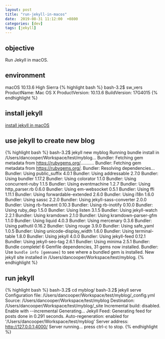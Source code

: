 ```yaml
---
layout: post
title: "run-jekyll-in-macos"
date:  2019-08-31 11:12:00  +0800
categories: [dev]
tags: [jekyll]
---
```


## objective
Run Jekyll in macOS.

## environment
macOS 10.13.6 High Sierra
{% highlight bash %}
bash-3.2$ sw_vers
ProductName:    Mac OS X
ProductVersion: 10.13.6
BuildVersion:   17G4015
{% endhighlight %}

## install jekyll
[install jekyll in macOS](install-jekyll-in-macos.html)

## use jekyll to create new blog
{% highlight bash %}
bash-3.2$ jekyll new myblog
Running bundle install in /Users/dancooper/Workspace/test/myblog...
  Bundler: Fetching gem metadata from https://rubygems.org/...........
  Bundler: Fetching gem metadata from https://rubygems.org/.
  Bundler: Resolving dependencies...
  Bundler: Using public_suffix 4.0.1
  Bundler: Using addressable 2.7.0
  Bundler: Using bundler 1.17.2
  Bundler: Using colorator 1.1.0
  Bundler: Using concurrent-ruby 1.1.5
  Bundler: Using eventmachine 1.2.7
  Bundler: Using http_parser.rb 0.6.0
  Bundler: Using em-websocket 0.5.1
  Bundler: Using ffi 1.11.1
  Bundler: Using forwardable-extended 2.6.0
  Bundler: Using i18n 1.6.0
  Bundler: Using sassc 2.2.0
  Bundler: Using jekyll-sass-converter 2.0.0
  Bundler: Using rb-fsevent 0.10.3
  Bundler: Using rb-inotify 0.10.0
  Bundler: Using ruby_dep 1.5.0
  Bundler: Using listen 3.1.5
  Bundler: Using jekyll-watch 2.2.1
  Bundler: Using kramdown 2.1.0
  Bundler: Using kramdown-parser-gfm 1.1.0
  Bundler: Using liquid 4.0.3
  Bundler: Using mercenary 0.3.6
  Bundler: Using pathutil 0.16.2
  Bundler: Using rouge 3.9.0
  Bundler: Using safe_yaml 1.0.5
  Bundler: Using unicode-display_width 1.6.0
  Bundler: Using terminal-table 1.8.0
  Bundler: Using jekyll 4.0.0
  Bundler: Using jekyll-feed 0.12.1
  Bundler: Using jekyll-seo-tag 2.6.1
  Bundler: Using minima 2.5.1
  Bundler: Bundle complete! 6 Gemfile dependencies, 31 gems now installed.
  Bundler: Use `bundle info [gemname]` to see where a bundled gem is installed.
New jekyll site installed in /Users/dancooper/Workspace/test/myblog.
{% endhighlight %}

## run jekyll
{% highlight bash %}
bash-3.2$ cd myblog/
bash-3.2$ jekyll serve
Configuration file: /Users/dancooper/Workspace/test/myblog/_config.yml
            Source: /Users/dancooper/Workspace/test/myblog
       Destination: /Users/dancooper/Workspace/test/myblog/_site
 Incremental build: disabled. Enable with --incremental
      Generating... 
       Jekyll Feed: Generating feed for posts
                    done in 0.291 seconds.
 Auto-regeneration: enabled for '/Users/dancooper/Workspace/test/myblog'
    Server address: http://127.0.0.1:4000/
  Server running... press ctrl-c to stop.
{% endhighlight %}


